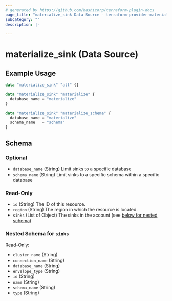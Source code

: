```yaml
---
# generated by https://github.com/hashicorp/terraform-plugin-docs
page_title: "materialize_sink Data Source - terraform-provider-materialize"
subcategory: ""
description: |-
  
---
```


# materialize_sink (Data Source)



## Example Usage

```terraform
data "materialize_sink" "all" {}

data "materialize_sink" "materialize" {
  database_name = "materialize"
}

data "materialize_sink" "materialize_schema" {
  database_name = "materialize"
  schema_name   = "schema"
}
```

<!-- schema generated by tfplugindocs -->
## Schema

### Optional

- `database_name` (String) Limit sinks to a specific database
- `schema_name` (String) Limit sinks to a specific schema within a specific database

### Read-Only

- `id` (String) The ID of this resource.
- `region` (String) The region in which the resource is located.
- `sinks` (List of Object) The sinks in the account (see [below for nested schema](#nestedatt--sinks))

<a id="nestedatt--sinks"></a>
### Nested Schema for `sinks`

Read-Only:

- `cluster_name` (String)
- `connection_name` (String)
- `database_name` (String)
- `envelope_type` (String)
- `id` (String)
- `name` (String)
- `schema_name` (String)
- `type` (String)
